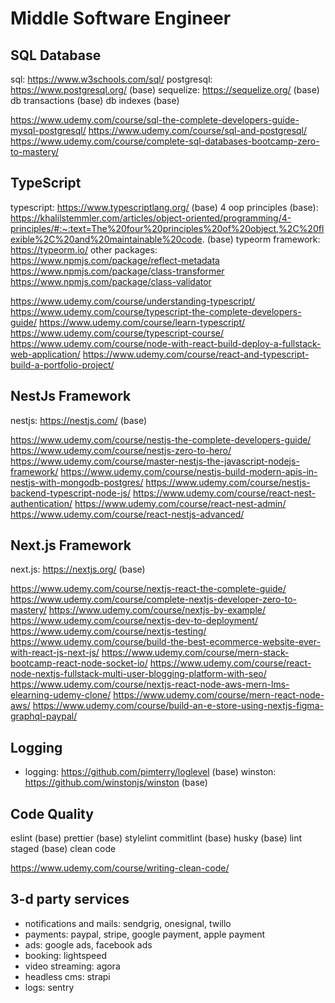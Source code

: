 # Middle Software Engineer

## SQL Database

sql: https://www.w3schools.com/sql/
postgresql: https://www.postgresql.org/ (base)
sequelize: https://sequelize.org/ (base)
db transactions (base)
db indexes (base)

https://www.udemy.com/course/sql-the-complete-developers-guide-mysql-postgresql/
https://www.udemy.com/course/sql-and-postgresql/
https://www.udemy.com/course/complete-sql-databases-bootcamp-zero-to-mastery/

## TypeScript

typescript: https://www.typescriptlang.org/ (base)
4 oop principles (base): https://khalilstemmler.com/articles/object-oriented/programming/4-principles/#:~:text=The%20four%20principles%20of%20object,%2C%20flexible%2C%20and%20maintainable%20code. (base)
typeorm framework: https://typeorm.io/
other packages:
https://www.npmjs.com/package/reflect-metadata
https://www.npmjs.com/package/class-transformer
https://www.npmjs.com/package/class-validator

https://www.udemy.com/course/understanding-typescript/
https://www.udemy.com/course/typescript-the-complete-developers-guide/
https://www.udemy.com/course/learn-typescript/
https://www.udemy.com/course/typescript-course/
https://www.udemy.com/course/node-with-react-build-deploy-a-fullstack-web-application/
https://www.udemy.com/course/react-and-typescript-build-a-portfolio-project/

## NestJs Framework

nestjs: https://nestjs.com/ (base)

https://www.udemy.com/course/nestjs-the-complete-developers-guide/
https://www.udemy.com/course/nestjs-zero-to-hero/
https://www.udemy.com/course/master-nestjs-the-javascript-nodejs-framework/
https://www.udemy.com/course/nestjs-build-modern-apis-in-nestjs-with-mongodb-postgres/
https://www.udemy.com/course/nestjs-backend-typescript-node-js/
https://www.udemy.com/course/react-nest-authentication/
https://www.udemy.com/course/react-nest-admin/
https://www.udemy.com/course/react-nestjs-advanced/

## Next.js Framework

next.js: https://nextjs.org/ (base)

https://www.udemy.com/course/nextjs-react-the-complete-guide/
https://www.udemy.com/course/complete-nextjs-developer-zero-to-mastery/
https://www.udemy.com/course/nextjs-by-example/
https://www.udemy.com/course/nextjs-dev-to-deployment/
https://www.udemy.com/course/nextjs-testing/
https://www.udemy.com/course/build-the-best-ecommerce-website-ever-with-react-js-next-js/
https://www.udemy.com/course/mern-stack-bootcamp-react-node-socket-io/
https://www.udemy.com/course/react-node-nextjs-fullstack-multi-user-blogging-platform-with-seo/
https://www.udemy.com/course/nextjs-react-node-aws-mern-lms-elearning-udemy-clone/
https://www.udemy.com/course/mern-react-node-aws/
https://www.udemy.com/course/build-an-e-store-using-nextjs-figma-graphql-paypal/

## Logging

- logging: https://github.com/pimterry/loglevel (base)
  winston: https://github.com/winstonjs/winston (base)

## Code Quality

eslint (base)
prettier (base)
stylelint
commitlint (base)
husky (base)
lint staged (base)
clean code

https://www.udemy.com/course/writing-clean-code/

## 3-d party services

- notifications and mails: sendgrig, onesignal, twillo
- payments: paypal, stripe, google payment, apple payment
- ads: google ads, facebook ads
- booking: lightspeed
- video streaming: agora
- headless cms: strapi
- logs: sentry

